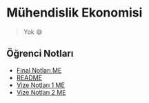 # Mühendislik Ekonomisi 

> Yok 😅
<!--Index-->

## Öğrenci Notları

- [Final Notları ME](./%C3%96%C4%9Frenci%20Notlar%C4%B1/Final%20Notlar%C4%B1%20ME.pdf)
- [README](./%C3%96%C4%9Frenci%20Notlar%C4%B1/README.md)
- [Vize Notları 1 ME](./%C3%96%C4%9Frenci%20Notlar%C4%B1/Vize%20Notlar%C4%B1%201%20ME.pdf)
- [Vize Notları 2 ME](./%C3%96%C4%9Frenci%20Notlar%C4%B1/Vize%20Notlar%C4%B1%202%20ME.pdf)



<!--Index-->
